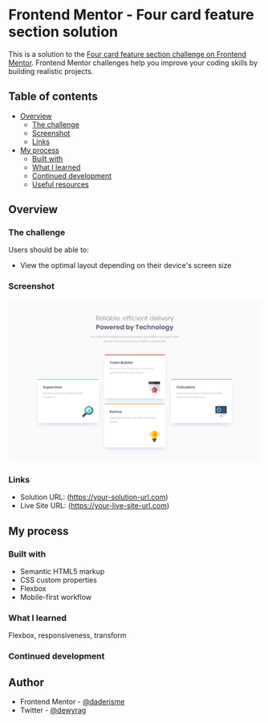 # Frontend Mentor - Four card feature section solution

This is a solution to the [Four card feature section challenge on Frontend Mentor](https://www.frontendmentor.io/challenges/four-card-feature-section-weK1eFYK). Frontend Mentor challenges help you improve your coding skills by building realistic projects. 

## Table of contents

- [Overview](#overview)
  - [The challenge](#the-challenge)
  - [Screenshot](#screenshot)
  - [Links](#links)
- [My process](#my-process)
  - [Built with](#built-with)
  - [What I learned](#what-i-learned)
  - [Continued development](#continued-development)
  - [Useful resources](#useful-resources)


## Overview

### The challenge

Users should be able to:

- View the optimal layout depending on their device's screen size

### Screenshot

![](design/desktop-design.jpg)

### Links

- Solution URL: (https://your-solution-url.com)
- Live Site URL: (https://your-live-site-url.com)

## My process



### Built with

- Semantic HTML5 markup
- CSS custom properties
- Flexbox
- Mobile-first workflow

### What I learned

Flexbox, responsiveness, transform



### Continued development


## Author

- Frontend Mentor - [@daderisme](https://www.frontendmentor.io/profile/daderisme)
- Twitter - [@dewyrag](https://www.twitter.com/dewyrag)
